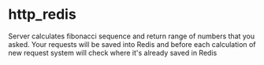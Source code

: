 # http_redis

Server calculates fibonacci sequence and return range of numbers that you asked.
Your requests will be saved into Redis and before each calculation of new request system will check where it's already saved in Redis
